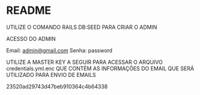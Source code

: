 # README

UTILIZE O COMANDO RAILS DB:SEED PARA CRIAR O ADMIN

ACESSO DO ADMIN

Email: admin@gmail.com
Senha: password

UTILIZE A MASTER KEY A SEGUIR PARA ACESSAR O ARQUIVO credentials.yml.enc QUE CONTÉM AS INFORMAÇÕES DO EMAIL QUE SERÁ UTILIZADO PARA ENVIO DE EMAILS

23520ad29743d47beb910364c4b64338